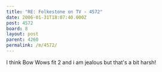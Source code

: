 ```yaml
---
title: "RE: Folkestone on TV - 4572"
date: 2006-01-31T18:07:40.000Z
post: 4572
board: 8
layout: post
parent: 4260
permalink: /m/4572/
---
```

I think Bow Wows fit 2 and i am jealous but that's a bit harsh!
